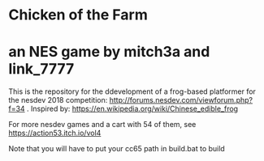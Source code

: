 # Chicken of the Farm
# an NES game by mitch3a and link_7777

This is the repository for the ddevelopment of a frog-based platformer for the nesdev 2018 competition: http://forums.nesdev.com/viewforum.php?f=34 . Inspired by: https://en.wikipedia.org/wiki/Chinese_edible_frog

For more nesdev games and a cart with 54 of them, see https://action53.itch.io/vol4

Note that you will have to put your cc65 path in build.bat to build
